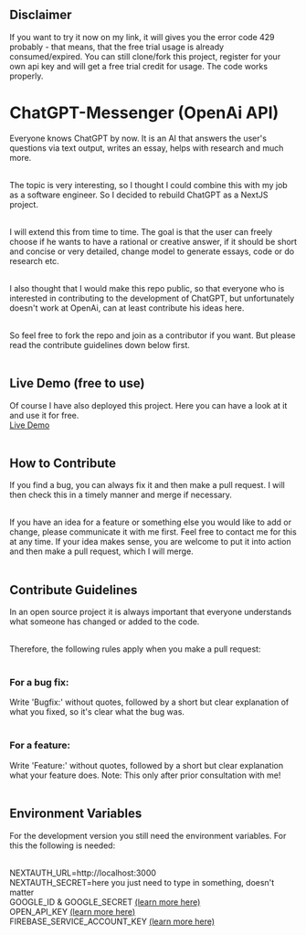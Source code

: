 ## Disclaimer
If you want to try it now on my link, it will gives you the error code 429 probably - that means, that the free trial usage is already consumed/expired. You can still clone/fork this project, register for your own api key and will get a free trial credit for usage. The code works properly. 

# ChatGPT-Messenger (OpenAi API) 
Everyone knows ChatGPT by now. It is an AI that answers the user's questions via text output, writes an essay, helps with research and much more.</br></br>

The topic is very interesting, so I thought I could combine this with my job as a software engineer. So I decided to rebuild ChatGPT as a NextJS project.</br></br>

I will extend this from time to time. The goal is that the user can freely choose if he wants to have a rational or creative answer, if it should be short and concise or very detailed, change model to generate essays, code or do research etc.</br></br>

I also thought that I would make this repo public, so that everyone who is interested in contributing to the development of ChatGPT, but unfortunately doesn't work at OpenAi, can at least contribute his ideas here.</br></br>

So feel free to fork the repo and join as a contributor if you want. But please read the contribute guidelines down below first.</br></br>

## Live Demo (free to use)
Of course I have also deployed this project. Here you can have a look at it and use it for free.</br>
[Live Demo](https://chatgpt-messenger.app)</br></br>

## How to Contribute
If you find a bug, you can always fix it and then make a pull request. I will then check this in a timely manner and merge if necessary.</br></br>

If you have an idea for a feature or something else you would like to add or change, please communicate it with me first. Feel free to contact me for this at any time. If your idea makes sense, you are welcome to put it into action and then make a pull request, which I will merge.</br></br>

## Contribute Guidelines
In an open source project it is always important that everyone understands what someone has changed or added to the code.</br></br>

Therefore, the following rules apply when you make a pull request:</br></br>

### For a bug fix:</br>
Write 'Bugfix:' without quotes, followed by a short but clear explanation of what you fixed, so it's clear what the bug was.</br></br>

### For a feature:</br>
Write 'Feature:' without quotes, followed by a short but clear explanation what your feature does. Note: This only after prior consultation with me!</br></br>

## Environment Variables
For the development version you still need the environment variables. For this the following is needed:</br></br>

NEXTAUTH_URL=http://localhost:3000 </br>
NEXTAUTH_SECRET=here you just need to type in something, doesn't matter </br>
GOOGLE_ID & GOOGLE_SECRET [(learn more here)](https://console.cloud.google.com) </br>
OPEN_API_KEY [(learn more here)](https://platform.openai.com/signup)</br>
FIREBASE_SERVICE_ACCOUNT_KEY [(learn more here)](https://firebase.google.com/docs/admin/setup?authuser=0#initialize_the_sdk_in_non-google_environments)
